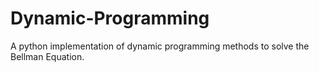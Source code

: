 # Dynamic-Programming
A python implementation of dynamic programming methods to solve the Bellman Equation. 

